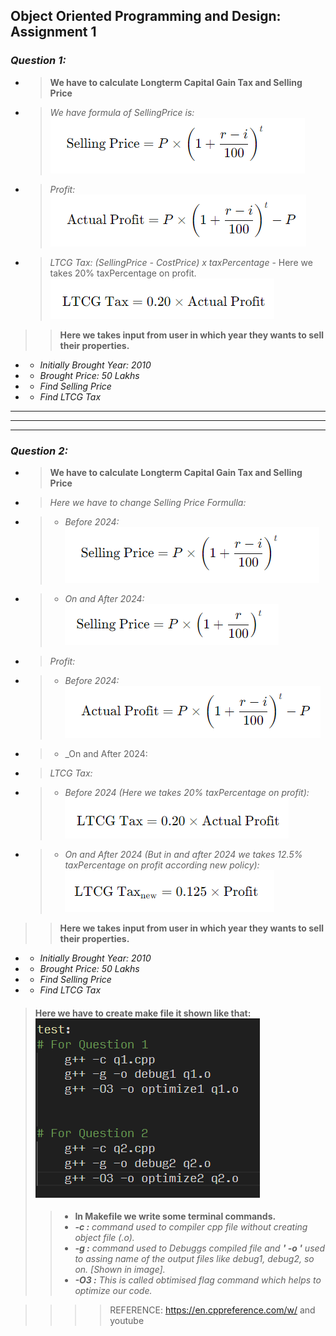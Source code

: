 ## **Object Oriented Programming and Design: Assignment 1**

### **_Question 1:_**

- > **We have to calculate Longterm Capital Gain Tax and Selling Price**
- > _We have formula of SellingPrice is:_  ![alt text](image-4.png)
- > _Profit:  ![alt text](image-2.png)_
- > _LTCG Tax: (SellingPrice - CostPrice) x taxPercentage_ - Here we takes 20% taxPercentage on profit. ![alt text](image-3.png)

> > **Here we takes input from user in which year they wants to sell their properties.**

- - _Initially Brought Year: 2010_
- - _Brought Price: 50 Lakhs_
- - _Find Selling Price_
- - _Find LTCG Tax_

---

---

---

### **_Question 2:_**

- > **We have to calculate Longterm Capital Gain Tax and Selling Price**
- > _Here we have to change Selling Price Formulla:_
- > - _Before 2024:_ ![alt text](image-4.png)
- > - _On and After 2024:_ ![alt text](image-1.png)
- > _Profit:_
- > - _Before 2024:_ ![alt text](image-2.png)
- > - _On and After 2024:
- > _LTCG Tax:_
- > - _Before 2024 (Here we takes 20% taxPercentage on profit):_  ![alt text](image-3.png)
- > - _On and After 2024 (But in and after 2024 we takes 12.5% taxPercentage on profit according new policy):_ ![alt text](image-5.png)

> > **Here we takes input from user in which year they wants to sell their properties.**

- - _Initially Brought Year: 2010_
- - _Brought Price: 50 Lakhs_
- - _Find Selling Price_
- - _Find LTCG Tax_


> #### Here we have to create make file it shown like that: ![alt text](image.png)
> > - **In Makefile we write some terminal commands.**
> > - ***-c :** command used to compiler cpp file without creating object file (.o).*
> > - ***-g :** command used to Debuggs compiled file and **' -o '** used to assing name of the output files like debug1, debug2, so on. [Shown in image].*
> > - ***-O3 :** This is called obtimised flag command which helps to optimize our code.* 

>>>> REFERENCE: https://en.cppreference.com/w/ and youtube
